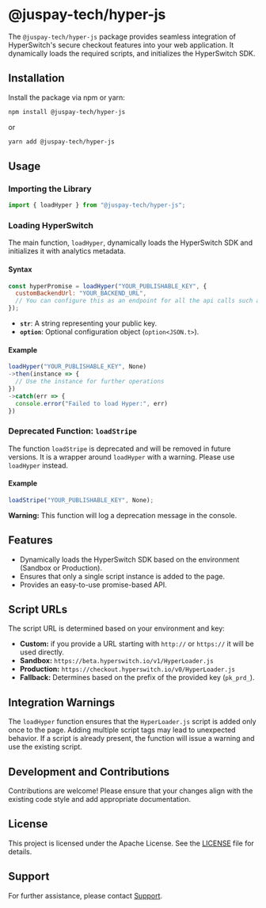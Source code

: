 # @juspay-tech/hyper-js

The `@juspay-tech/hyper-js` package provides seamless integration of HyperSwitch's secure checkout features into your web application. It dynamically loads the required scripts, and initializes the HyperSwitch SDK.

## Installation

Install the package via npm or yarn:

```bash
npm install @juspay-tech/hyper-js
```

or

```bash
yarn add @juspay-tech/hyper-js
```

## Usage

### Importing the Library

```js
import { loadHyper } from "@juspay-tech/hyper-js";
```

### Loading HyperSwitch

The main function, `loadHyper`, dynamically loads the HyperSwitch SDK and initializes it with analytics metadata.

#### Syntax

```js
const hyperPromise = loadHyper("YOUR_PUBLISHABLE_KEY", {
  customBackendUrl: "YOUR_BACKEND_URL",
  // You can configure this as an endpoint for all the api calls such as session, payments, confirm call.
});
```

- **`str`**: A string representing your public key.
- **`option`**: Optional configuration object (`option<JSON.t>`).

#### Example

```js
loadHyper("YOUR_PUBLISHABLE_KEY", None)
->then(instance => {
  // Use the instance for further operations
})
->catch(err => {
  console.error("Failed to load Hyper:", err)
})
```

### Deprecated Function: `loadStripe`

The function `loadStripe` is deprecated and will be removed in future versions. It is a wrapper around `loadHyper` with a warning. Please use `loadHyper` instead.

#### Example

```js
loadStripe("YOUR_PUBLISHABLE_KEY", None);
```

**Warning:** This function will log a deprecation message in the console.

## Features

- Dynamically loads the HyperSwitch SDK based on the environment (Sandbox or Production).
- Ensures that only a single script instance is added to the page.
- Provides an easy-to-use promise-based API.

## Script URLs

The script URL is determined based on your environment and key:

- **Custom:** if you provide a URL starting with `http://` or `https://` it will be used directly.
- **Sandbox:** `https://beta.hyperswitch.io/v1/HyperLoader.js`
- **Production:** `https://checkout.hyperswitch.io/v0/HyperLoader.js`
- **Fallback:** Determines based on the prefix of the provided key (`pk_prd_`).

## Integration Warnings

The `loadHyper` function ensures that the `HyperLoader.js` script is added only once to the page. Adding multiple script tags may lead to unexpected behavior. If a script is already present, the function will issue a warning and use the existing script.

## Development and Contributions

Contributions are welcome! Please ensure that your changes align with the existing code style and add appropriate documentation.

## License

This project is licensed under the Apache License. See the [LICENSE](./LICENSE) file for details.

## Support

For further assistance, please contact [Support](https://github.com/juspay/hyperswitch-web/issues).
